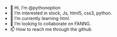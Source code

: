 - 👋 Hi, I’m @pythonoption
- 👀 I’m interested in stock, Js, html5, css3, python.
- 🌱 I’m currently learning html.
- 💞️ I’m looking to collaborate on FANNG.
- 📫 How to reach me through the github

<!---
pythonoption/pythonoption is a ✨ special ✨ repository because its `README.md` (this file) appears on your GitHub profile.
You can click the Preview link to take a look at your changes.
--->
